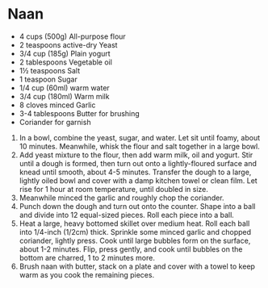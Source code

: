 # Naan
- 4 cups (500g) All-purpose flour
- 2 teaspoons active-dry Yeast
- 3/4 cup (185g) Plain yogurt
- 2 tablespoons Vegetable oil
- 1½ teaspoons Salt
- 1 teaspoon Sugar
- 1/4 cup (60ml) warm water
- 3/4 cup (180ml) Warm milk
- 8 cloves minced Garlic
- 3-4 tablespoons Butter for brushing
- Coriander for garnish

1. In a bowl, combine the yeast, sugar, and water. Let sit until foamy, about 10 minutes. Meanwhile, whisk the flour and salt together in a large bowl.
2. Add yeast mixture to the flour, then add warm milk, oil and yogurt. Stir until a dough is formed, then turn out onto a lightly-floured surface and knead until smooth, about 4-5 minutes. Transfer the dough to a large, lightly oiled bowl and cover with a damp kitchen towel or clean film. Let rise for 1 hour at room temperature, until doubled in size.
3. Meanwhile minced the garlic and roughly chop the coriander.
4. Punch down the dough and turn out onto the counter. Shape into a ball and divide into 12 equal-sized pieces. Roll each piece into a ball.
5. Heat a large, heavy bottomed skillet over medium heat. Roll each ball into 1/4-inch (1/2cm) thick. Sprinkle some minced garlic and chopped coriander, lightly press. Cook until large bubbles form on the surface, about 1-2 minutes. Flip, press gently, and cook until bubbles on the bottom are charred, 1 to 2 minutes more.
6. Brush naan with butter, stack on a plate and cover with a towel to keep warm as you cook the remaining pieces.